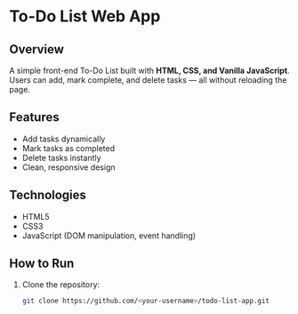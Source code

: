 
# To-Do List Web App

## Overview
A simple front-end To-Do List built with **HTML, CSS, and Vanilla JavaScript**.  
Users can add, mark complete, and delete tasks — all without reloading the page.

## Features
- Add tasks dynamically
- Mark tasks as completed
- Delete tasks instantly
- Clean, responsive design

## Technologies
- HTML5
- CSS3
- JavaScript (DOM manipulation, event handling)

## How to Run
1. Clone the repository:
   ```bash
   git clone https://github.com/<your-username>/todo-list-app.git
